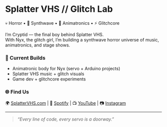 # Splatter VHS // Glitch Lab  
💀 Horror • 🎹 Synthwave • 🤖 Animatronics • ⚡ Glitchcore  

I’m Cryptid — the final boy behind Splatter VHS.  
With Nyx, the glitch girl, I’m building a synthwave horror universe of music, animatronics, and stage shows.  

### 🔧 Current Builds  
- Animatronic body for Nyx (servo + Arduino projects)  
- Splatter VHS music + glitch visuals  
- Game dev + glitchcore experiments  

### 🌐 Find Us  
🌍 [SplatterVHS.com](https://splattervhs.com/) | 🎵 [Spotify](https://open.spotify.com/artist/25AWcbEE8TBj81OYEfmpDJ?si=f6qnRXBLTauf1bUP_vU9IA) | 📺 [YouTube](https://www.youtube.com/@splattervhs) | 📷 [Instagram](https://www.instagram.com/splattervhs/)  

---

> *“Every line of code, every servo is a doorway.”*  


